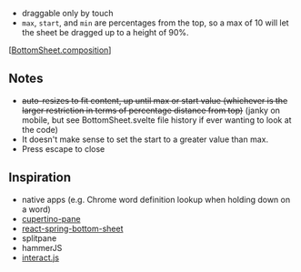 - draggable only by touch
- `max`, `start`, and `min` are percentages from the top, so a max of 10 will let the sheet be dragged up to a height of 90%.

[[BottomSheet.composition]]

## Notes
- ~~auto-resizes to fit content, up until max or start value (whichever is the larger restriction in terms of percentage distance from top)~~ (janky on mobile, but see BottomSheet.svelte file history if ever wanting to look at the code)
- It doesn't make sense to set the start to a greater value than max.
- Press escape to close

## Inspiration
- native apps (e.g. Chrome word definition lookup when holding down on a word)
- [cupertino-pane](https://github.com/roman-rr/cupertino-pane)
- [react-spring-bottom-sheet](https://github.com/stipsan/react-spring-bottom-sheet)
- splitpane
- hammerJS
- [interact.js](https://github.com/taye/interact.js)

[//begin]: # "Autogenerated link references for markdown compatibility"
[BottomSheet.composition]: BottomSheet.composition "BottomSheet"
[//end]: # "Autogenerated link references"
